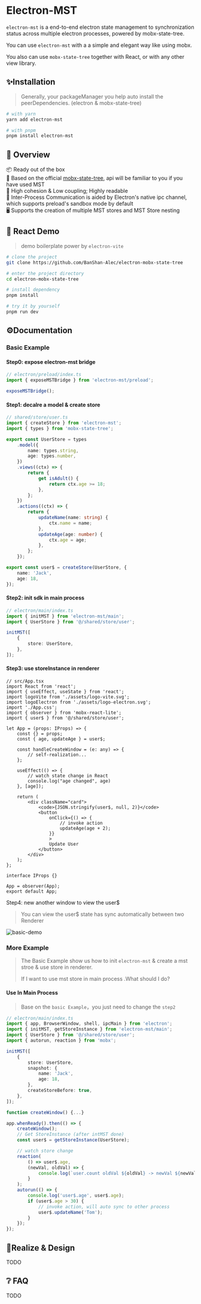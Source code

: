 # Electron-MST

`electron-mst` is a end-to-end electron state management to synchronization status across multiple electron processes, powered by mobx-state-tree.

You can use `electron-mst` with a a simple and elegant way like using mobx. 

You also can use `mobx-state-tree` together with React, or with any other view library.



## ✨Installation

> Generally, your packageManager you help auto install the peerDependencies. (electron & mobx-state-tree)

```sh
# with yarn
yarn add electron-mst

# with pnpm
pnpm install electron-mst
```



## 👀 Overview

📦 Ready out of the box  
🎯 Based on the official [mobx-state-tree](https://mobx-state-tree.js.org/), api will be familiar to you if you have used MST  
🌱 High cohesion & Low coupling; Highly readable  
💪 Inter-Process Communication is aided by Electron's native ipc channel, which supports preload's sandbox mode by default  
🖥 Supports the creation of multiple MST stores and MST Store nesting 



## 🌱 React Demo

> demo boilerplate power by `electron-vite`

```sh
# clone the project
git clone https://github.com/BanShan-Alec/electron-mobx-state-tree

# enter the project directory
cd electron-mobx-state-tree

# install dependency
pnpm install

# try it by yourself
pnpm run dev
```



## ⚙️Documentation

### Basic Example

#### Step0: expose electron-mst bridge

```ts
// electron/preload/index.ts
import { exposeMSTBridge } from 'electron-mst/preload';

exposeMSTBridge();
```

#### Step1: decalre a model & create store

```ts
// shared/store/user.ts
import { createStore } from 'electron-mst';
import { types } from 'mobx-state-tree';

export const UserStore = types
    .model({
        name: types.string,
        age: types.number,
    })
    .views((ctx) => {
        return {
            get isAdult() {
                return ctx.age >= 18;
            },
        };
    })
    .actions((ctx) => {
        return {
            updateName(name: string) {
                ctx.name = name;
            },
            updateAge(age: number) {
                ctx.age = age;
            },
        };
    });

export const user$ = createStore(UserStore, {
    name: 'Jack',
    age: 18,
});
```

#### Step2: init sdk in main process

```ts
// electron/main/index.ts
import { initMST } from 'electron-mst/main';
import { UserStore } from '@/shared/store/user';

initMST([
    {
        store: UserStore,
    },
]);
```

#### Step3: use storeInstance in renderer

```tsx
// src/App.tsx
import React from 'react';
import { useEffect, useState } from 'react';
import logoVite from './assets/logo-vite.svg';
import logoElectron from './assets/logo-electron.svg';
import './App.css';
import { observer } from 'mobx-react-lite';
import { user$ } from '@/shared/store/user';

let App = (props: IProps) => {
    const {} = props;
    const { age, updateAge } = user$;

    const handleCreateWindow = (e: any) => {
        // self-realization...
    };

    useEffect(() => {
        // watch state change in React
        console.log("age changed", age)
    }, [age]);

    return (
        <div className="card">
            <code>{JSON.stringify(user$, null, 2)}</code>
            <button
                onClick={() => {
                    // invoke action
                    updateAge(age + 2);
                }}
                >
                Update User
            </button>
        </div>
    );
};

interface IProps {}

App = observer(App);
export default App;

```

Step4: new another window to view the user$

> You can view the user$ state has sync automatically between two Renderer

![basic-demo](https://raw.githubusercontent.com/BanShan-Alec/electron-mobx-state-tree/main/README.assets/basic-demo.png)



### More Example

> The Basic Example show us how to init `electron-mst` & create a mst stroe & use store in renderer.
>
> If I want to use mst store in main process .What should I do?

#### Use In Main Process

> Base on the `basic Example`，you just need to change the `step2`

```ts
// electron/main/index.ts
import { app, BrowserWindow, shell, ipcMain } from 'electron';
import { initMST, getStoreInstance } from 'electron-mst/main';
import { UserStore } from '@/shared/store/user';
import { autorun, reaction } from 'mobx';

initMST([
    {
        store: UserStore,
        snapshot: {
            name: 'Jack',
            age: 18,
        },
        createStoreBefore: true,
    },
]);

function createWindow() {...}

app.whenReady().then(() => {
    createWindow();
    // Get StoreInstance (after intMST done)
    const user$ = getStoreInstance(UserStore);

    // watch store change
    reaction(
        () => user$.age,
        (newVal, oldVal) => {
            console.log(`user.count oldVal ${oldVal} -> newVal ${newVal}`);
        }
    );
    autorun(() => {
        console.log('user$.age', user$.age);
        if (user$.age > 30) {
            // invoke action, will auto sync to other process
            user$.updateName('Tom');
        }
    });
});
```



## 🎯Realize & Design

TODO

## ❔ FAQ

TODO
